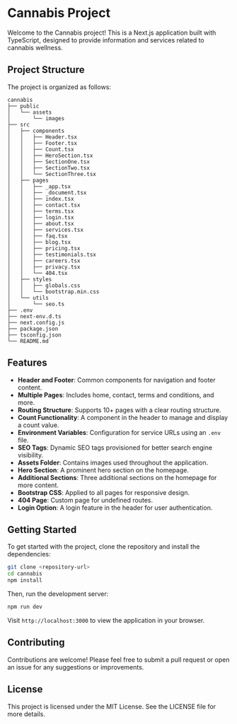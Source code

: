 # Cannabis Project

Welcome to the Cannabis project! This is a Next.js application built with TypeScript, designed to provide information and services related to cannabis wellness.

## Project Structure

The project is organized as follows:

```
cannabis
├── public
│   └── assets
│       └── images
├── src
│   ├── components
│   │   ├── Header.tsx
│   │   ├── Footer.tsx
│   │   ├── Count.tsx
│   │   ├── HeroSection.tsx
│   │   ├── SectionOne.tsx
│   │   ├── SectionTwo.tsx
│   │   └── SectionThree.tsx
│   ├── pages
│   │   ├── _app.tsx
│   │   ├── _document.tsx
│   │   ├── index.tsx
│   │   ├── contact.tsx
│   │   ├── terms.tsx
│   │   ├── login.tsx
│   │   ├── about.tsx
│   │   ├── services.tsx
│   │   ├── faq.tsx
│   │   ├── blog.tsx
│   │   ├── pricing.tsx
│   │   ├── testimonials.tsx
│   │   ├── careers.tsx
│   │   ├── privacy.tsx
│   │   └── 404.tsx
│   ├── styles
│   │   ├── globals.css
│   │   └── bootstrap.min.css
│   └── utils
│       └── seo.ts
├── .env
├── next-env.d.ts
├── next.config.js
├── package.json
├── tsconfig.json
└── README.md
```

## Features

- **Header and Footer**: Common components for navigation and footer content.
- **Multiple Pages**: Includes home, contact, terms and conditions, and more.
- **Routing Structure**: Supports 10+ pages with a clear routing structure.
- **Count Functionality**: A component in the header to manage and display a count value.
- **Environment Variables**: Configuration for service URLs using an `.env` file.
- **SEO Tags**: Dynamic SEO tags provisioned for better search engine visibility.
- **Assets Folder**: Contains images used throughout the application.
- **Hero Section**: A prominent hero section on the homepage.
- **Additional Sections**: Three additional sections on the homepage for more content.
- **Bootstrap CSS**: Applied to all pages for responsive design.
- **404 Page**: Custom page for undefined routes.
- **Login Option**: A login feature in the header for user authentication.

## Getting Started

To get started with the project, clone the repository and install the dependencies:

```bash
git clone <repository-url>
cd cannabis
npm install
```

Then, run the development server:

```bash
npm run dev
```

Visit `http://localhost:3000` to view the application in your browser.

## Contributing

Contributions are welcome! Please feel free to submit a pull request or open an issue for any suggestions or improvements.

## License

This project is licensed under the MIT License. See the LICENSE file for more details.